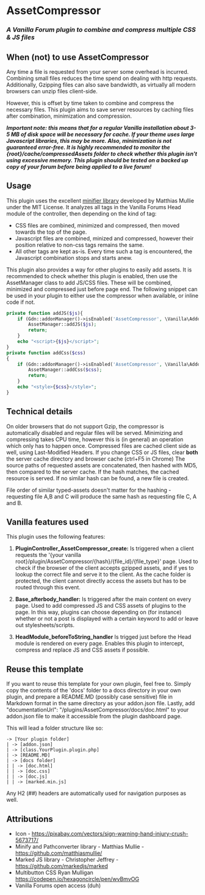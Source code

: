 # AssetCompressor
### *A Vanilla Forum plugin to combine and compress multiple CSS & JS files*

## When (not) to use AssetCompressor

Any time a file is requested from your server some overhead is incurred. 
Combining small files reduces the time spend on dealing with http requests. 
Additionally, Gzipping files can also save bandwidth, as virtually all modern browsers can unzip files client-side.

However, this is offset by time taken to combine and compress the necessary files.
This plugin aims to save server resources by caching files after combination, minimization and compression.

**_Important note: this means that for a regular Vanilla installation about 3-5 MB of disk space will be necessary for cache.
If your theme uses large Javascript libraries, this may be more. Also, minimization is not guaranteed error-free.
It is highly recommended to monitor the {root}/cache/compressedAssets folder to check whether this plugin isn't using excessive memory.
This plugin should be tested on a backed up copy of your forum before being applied to a live forum!_**

## Usage

This plugin uses the excellent [minifier library](https://github.com/matthiasmullie/minify/) developed by Matthias Mullie under the MIT License.
It analyzes all tags in the Vanilla Forums Head module of the controller, then depending on the kind of tag:
- CSS files are combined, minimized and compressed, then moved towards the top of the page.
- Javascript files are combined, minized and compressed, however their position relative to non-css tags remains the same.
- All other tags are kept as-is. Every time such a tag is encountered, the Javascript combination stops and starts anew.

This plugin also provides a way for other plugins to easily add assets.
It is recommended to check whether this plugin is enabled, then use the AssetManager class to add JS/CSS files.
These will be combined, minimized and compressed just before page end. 
The following snippet can be used in your plugin to either use the compressor when available, or inline code if not.

```php
private function addJS($js){
    if (Gdn::addonManager()->isEnabled('AssetCompressor', \Vanilla\Addon::TYPE_ADDON)) {
        AssetManager::addJS($js);
        return;
    }
    echo "<script>{$js}</script>";
}
private function addCss($css)
{
    if (Gdn::addonManager()->isEnabled('AssetCompressor', \Vanilla\Addon::TYPE_ADDON)) {
        AssetManager::addCss($css);
        return;
    }
    echo "<style>{$css}</style>";
}
 ```

## Technical details

On older browsers that do not support Gzip, the compressor is automatically disabled and regular files will be served.
Minimizing and compressing takes CPU time, however this is (in general) an operation which only has to happen once.
Compressed files are cached client side as well, using Last-Modified Headers.
If you change CSS or JS files, clear **both** the server cache directory and browser cache (ctrl+F5 in Chrome)
The source paths of requested assets are concatenated, then hashed with MD5, then compared to the server cache.
If the hash matches, the cached resource is served. If no similar hash can be found, a new file is created.

File order of similar typed-assets doesn't matter for the hashing - requesting file A,B and C will produce the same hash as requesting file C, A and B.

## Vanilla features used

This plugin uses the following features:
1. **PluginController_AssetCompressor_create:**
Is triggered when a client requests the '{your vanilla root}/plugin/AssetCompressor/{hash}/{file_id}/{file_type}' page.
Used to check if the browser of the client accepts gzipped assets, and if yes to lookup the correct file and serve it to the client.
As the cache folder is protected, the client cannot directly access the assets but has to be routed through this event.

2. **Base_afterbody_handler:**
Is triggered after the main content on every page. Used to add compressed JS and CSS assets of plugins to the page.
In this way, plugins can choose depending on (for instance) whether or not a post is displayed with a certain keyword to add or leave out stylesheets/scripts.

3. **HeadModule_beforeToString_handler**
Is trigged just before the Head module is rendered on every page.
Enables this plugin to intercept, compress and replace JS and CSS assets if possible.

## Reuse this template

If you want to reuse this template for your own plugin, feel free to.
Simply copy the contents of the 'docs' folder to a docs directory in your own plugin, and prepare a README.MD (possibly case sensitive) file in Markdown format in the same directory as your addon.json file.
Lastly, add "documentationUrl": "/plugins/AssetCompressor/docs/doc.html" to your addon.json file to make it accessible from the plugin dashboard page.

This will lead a folder structure like so:

```
-> [Your plugin folder]
| -> [addon.json]
| -> [class.YourPlugin.plugin.php]
| -> [README.MD]
| -> [docs folder]
| | -> [doc.html]
| | -> [doc.css]
| | -> [doc.js]
| | -> [marked.min.js]
```

Any H2 (##) headers are automatically used for navigation purposes as well.

## Attributions

- Icon - https://pixabay.com/vectors/sign-warning-hand-injury-crush-5673717/
- Minify and Pathconverter library - Matthias Mullie - https://github.com/matthiasmullie/
- Marked JS library - Christopher Jeffrey - https://github.com/markedjs/marked
- Multibutton CSS Ryan Mulligan https://codepen.io/hexagoncircle/pen/wvBmvOG
- Vanilla Forums open access (duh)